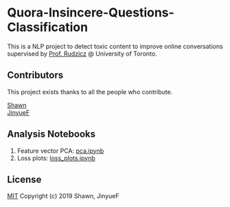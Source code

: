 # Quora-Insincere-Questions-Classification
This is a NLP project to detect toxic content to improve online conversations supervised by [Prof. Rudzicz](http://www.cs.toronto.edu/~frank/) @ University of Toronto.



## Contributors
This project exists thanks to all the people who contribute. 

[Shawn](https://github.com/ShawnLYU)    
[JinyueF](https://github.com/JinyueF)

## Analysis Notebooks
1. Feature vector PCA: [pca.ipynb](./jinny/pca.ipynb)
2. Loss plots: [loss_plots.ipynb](./jinny/loss_plots.ipynb)

## License

[MIT](LICENSE)
Copyright (c) 2019 Shawn, JinyueF

